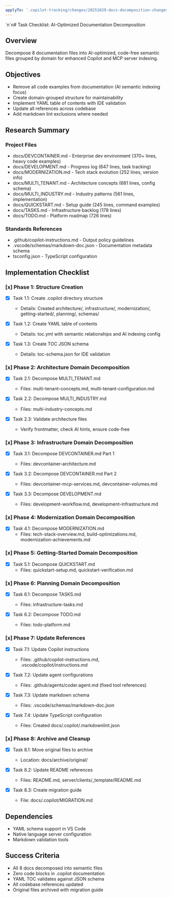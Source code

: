 ```yaml
---
applyTo: '.copilot-tracking/changes/20251029-docs-decomposition-changes.md'
---
```

<!-- markdownlint-disable MD025 MD032 -->`n`n# Task Checklist: AI-Optimized Documentation Decomposition

## Overview

Decompose 8 documentation files into AI-optimized, code-free semantic files grouped by domain for enhanced Copilot and MCP server indexing.

## Objectives

- Remove all code examples from documentation (AI semantic indexing focus)
- Create domain-grouped structure for maintainability
- Implement YAML table of contents with IDE validation
- Update all references across codebase
- Add markdown lint exclusions where needed

## Research Summary

### Project Files

- docs/DEVCONTAINER.md - Enterprise dev environment (370+ lines, heavy code examples)
- docs/DEVELOPMENT.md - Progress log (647 lines, task tracking)
- docs/MODERNIZATION.md - Tech stack evolution (252 lines, version info)
- docs/MULTI_TENANT.md - Architecture concepts (681 lines, config schema)
- docs/MULTI_INDUSTRY.md - Industry patterns (561 lines, implementation)
- docs/QUICKSTART.md - Setup guide (245 lines, command examples)
- docs/TASKS.md - Infrastructure backlog (178 lines)
- docs/TODO.md - Platform roadmap (726 lines)

### Standards References

- .github/copilot-instructions.md - Output policy guidelines
- .vscode/schemas/markdown-doc.json - Documentation metadata schema
- tsconfig.json - TypeScript configuration

## Implementation Checklist

### [x] Phase 1: Structure Creation

- [x] Task 1.1: Create .copilot directory structure
  - Details: Created architecture/, infrastructure/, modernization/, getting-started/, planning/, schemas/

- [x] Task 1.2: Create YAML table of contents
  - Details: toc.yml with semantic relationships and AI indexing config

- [x] Task 1.3: Create TOC JSON schema
  - Details: toc-schema.json for IDE validation

### [x] Phase 2: Architecture Domain Decomposition

- [x] Task 2.1: Decompose MULTI_TENANT.md
  - Files: multi-tenant-concepts.md, multi-tenant-configuration.md

- [x] Task 2.2: Decompose MULTI_INDUSTRY.md
  - Files: multi-industry-concepts.md

- [x] Task 2.3: Validate architecture files
  - Verify frontmatter, check AI hints, ensure code-free

### [x] Phase 3: Infrastructure Domain Decomposition

- [x] Task 3.1: Decompose DEVCONTAINER.md Part 1
  - Files: devcontainer-architecture.md

- [x] Task 3.2: Decompose DEVCONTAINER.md Part 2
  - Files: devcontainer-mcp-services.md, devcontainer-volumes.md

- [x] Task 3.3: Decompose DEVELOPMENT.md
  - Files: development-workflow.md, development-infrastructure.md

### [x] Phase 4: Modernization Domain Decomposition

- [x] Task 4.1: Decompose MODERNIZATION.md
  - Files: tech-stack-overview.md, build-optimizations.md, modernization-achievements.md

### [x] Phase 5: Getting-Started Domain Decomposition

- [x] Task 5.1: Decompose QUICKSTART.md
  - Files: quickstart-setup.md, quickstart-verification.md

### [x] Phase 6: Planning Domain Decomposition

- [x] Task 6.1: Decompose TASKS.md
  - Files: infrastructure-tasks.md

- [x] Task 6.2: Decompose TODO.md
  - Files: todo-platform.md

### [x] Phase 7: Update References

- [x] Task 7.1: Update Copilot instructions
  - Files: .github/copilot-instructions.md, .vscode/copilot/instructions.md

- [x] Task 7.2: Update agent configurations
  - Files: .github/agents/coder.agent.md (fixed tool references)

- [x] Task 7.3: Update markdown schema
  - Files: .vscode/schemas/markdown-doc.json

- [x] Task 7.4: Update TypeScript configuration
  - Files: Created docs/.copilot/.markdownlint.json

### [x] Phase 8: Archive and Cleanup

- [x] Task 8.1: Move original files to archive
  - Location: docs/archive/original/

- [x] Task 8.2: Update README references
  - Files: README.md, server/clients/_template/README.md

- [x] Task 8.3: Create migration guide
  - File: docs/.copilot/MIGRATION.md

## Dependencies

- YAML schema support in VS Code
- Native language server configuration
- Markdown validation tools

## Success Criteria

- All 8 docs decomposed into semantic files
- Zero code blocks in .copilot documentation
- YAML TOC validates against JSON schema
- All codebase references updated
- Original files archived with migration guide
